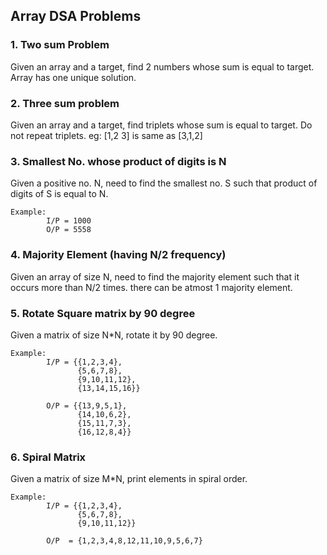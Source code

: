 ## Array DSA Problems 

### 1. Two sum Problem
Given an array and a target, find 2 numbers whose sum is equal to target. Array has one unique solution.

### 2. Three sum problem
Given an array and a target, find triplets whose sum is equal to target. Do not repeat triplets.
eg: [1,2 3] is same as [3,1,2]

### 3. Smallest No. whose product of digits is N
Given a positive no. N, need to find the smallest no. S such that product of digits of S is equal to N.
```
Example:
        I/P = 1000
        O/P = 5558
```

### 4. Majority Element (having N/2 frequency)
Given an array of size N, need to find the majority element such that it occurs more than N/2 times. there can be atmost 1 majority element.

### 5. Rotate Square matrix by 90 degree
Given a matrix of size N*N, rotate it by 90 degree.

```
Example:
        I/P = {{1,2,3,4},
               {5,6,7,8},
               {9,10,11,12},
               {13,14,15,16}}
               
        O/P = {{13,9,5,1},
               {14,10,6,2},
               {15,11,7,3},
               {16,12,8,4}}
```

### 6. Spiral Matrix
Given a matrix of size M*N, print elements in spiral order.

```
Example:
        I/P = {{1,2,3,4},
               {5,6,7,8},
               {9,10,11,12}}
               
        O/P  = {1,2,3,4,8,12,11,10,9,5,6,7}
```

